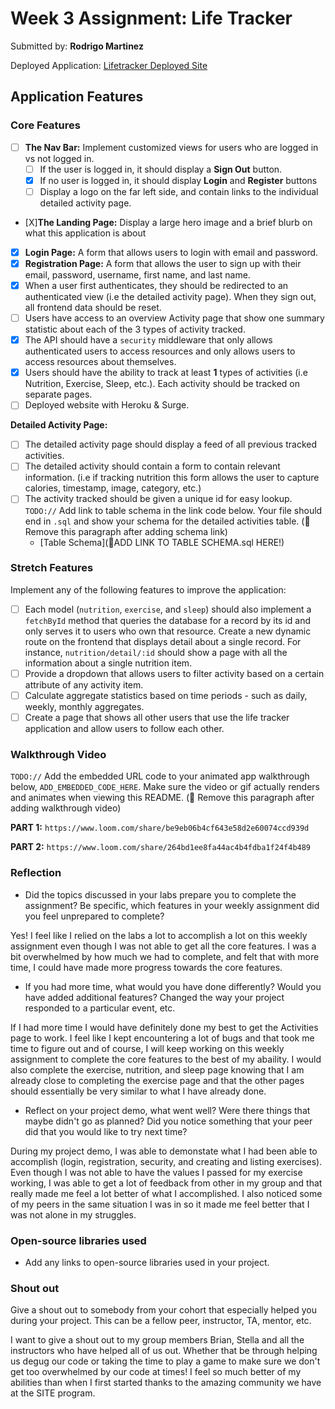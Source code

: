 # Week 3 Assignment: Life Tracker

Submitted by: **Rodrigo Martinez**

Deployed Application: [Lifetracker Deployed Site](ADD_LINK_HERE)

## Application Features

### Core Features

- [ ] **The Nav Bar:** Implement customized views for users who are logged in vs not logged in.
  - [ ] If the user is logged in, it should display a **Sign Out** button.
  - [x] If no user is logged in, it should display **Login** and **Register** buttons
  - [ ] Display a logo on the far left side, and contain links to the individual detailed activity page.
- [X]**The Landing Page:** Display a large hero image and a brief blurb on what this application is about
- [x] **Login Page:** A form that allows users to login with email and password.
- [x] **Registration Page:** A form that allows the user to sign up with their email, password, username, first name, and last name.
- [x] When a user first authenticates, they should be redirected to an authenticated view (i.e the detailed activity page). When they sign out, all frontend data should be reset.
- [ ] Users have access to an overview Activity page that show one summary statistic about each of the 3 types of activity tracked.
- [x] The API should have a `security` middleware that only allows authenticated users to access resources and only allows users to access resources about themselves.
- [x] Users should have the ability to track at least **1** types of activities (i.e Nutrition, Exercise, Sleep, etc.). Each activity should be tracked on separate pages.
- [ ] Deployed website with Heroku & Surge.

**Detailed Activity Page:**

- [ ] The detailed activity page should display a feed of all previous tracked activities.
- [ ] The detailed activity should contain a form to contain relevant information. (i.e if tracking nutrition this form allows the user to capture calories, timestamp, image, category, etc.)
- [ ] The activity tracked should be given a unique id for easy lookup.
      `TODO://` Add link to table schema in the link code below. Your file should end in `.sql` and show your schema for the detailed activities table. (🚫 Remove this paragraph after adding schema link)
  - [Table Schema](📝ADD LINK TO TABLE SCHEMA.sql HERE!)

### Stretch Features

Implement any of the following features to improve the application:

- [ ] Each model (`nutrition`, `exercise`, and `sleep`) should also implement a `fetchById` method that queries the database for a record by its id and only serves it to users who own that resource. Create a new dynamic route on the frontend that displays detail about a single record. For instance, `nutrition/detail/:id` should show a page with all the information about a single nutrition item.
- [ ] Provide a dropdown that allows users to filter activity based on a certain attribute of any activity item.
- [ ] Calculate aggregate statistics based on time periods - such as daily, weekly, monthly aggregates.
- [ ] Create a page that shows all other users that use the life tracker application and allow users to follow each other.

### Walkthrough Video

`TODO://` Add the embedded URL code to your animated app walkthrough below, `ADD_EMBEDDED_CODE_HERE`. Make sure the video or gif actually renders and animates when viewing this README. (🚫 Remove this paragraph after adding walkthrough video)

**PART 1:**
`https://www.loom.com/share/be9eb06b4cf643e58d2e60074ccd939d`

**PART 2:**
`https://www.loom.com/share/264bd1ee8fa44ac4b4fdba1f24f4b489`

### Reflection

- Did the topics discussed in your labs prepare you to complete the assignment? Be specific, which features in your weekly assignment did you feel unprepared to complete?

Yes! I feel like I relied on the labs a lot to accomplish a lot on this weekly assignment even though I was not able to get all the core features. I was a bit overwhelmed by how much we had to complete, and felt that with more time, I could have made more progress towards the core features.

- If you had more time, what would you have done differently? Would you have added additional features? Changed the way your project responded to a particular event, etc.

If I had more time I would have definitely done my best to get the Activities page to work. I feel like I kept encountering a lot of bugs and that took me time to figure out and of course, I will keep working on this weekly assignment to complete the core features to the best of my abaility. I would also complete the exercise, nutrition, and sleep page knowing that I am already close to completing the exercise page and that the other pages should essentially be very similar to what I have already done.

- Reflect on your project demo, what went well? Were there things that maybe didn't go as planned? Did you notice something that your peer did that you would like to try next time?

During my project demo, I was able to demonstate what I had been able to accomplish (login, registration, security, and creating and listing exercises). Even though I was not able to have the values I passed for my exercise working, I was able to get a lot of feedback from other in my group and that really made me feel a lot better of what I accomplished. I also noticed some of my peers in the same situation I was in so it made me feel better that I was not alone in my struggles.

### Open-source libraries used

- Add any links to open-source libraries used in your project.

### Shout out

Give a shout out to somebody from your cohort that especially helped you during your project. This can be a fellow peer, instructor, TA, mentor, etc.

I want to give a shout out to my group members Brian, Stella and all the instructors who have helped all of us out. Whether that be through helping us degug our code or taking the time to play a game to make sure we don't get too overwhelmed by our code at times! I feel so much better of my abilities than when I first started thanks to the amazing community we have at the SITE program.
